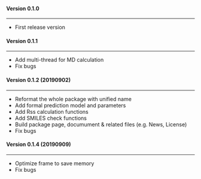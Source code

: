 #### Version 0.1.0
--------------
- First release version


#### Version 0.1.1
--------------
- Add multi-thread for MD calculation
- Fix bugs


#### Version 0.1.2 (20190902)
--------------
- Reformat the whole package with unified name
- Add formal prediction model and parameters
- Add Rss calculation functions
- Add SMILES check functions
- Build package page, documument & related files (e.g. News, License)
- Fix bugs

#### Version 0.1.4 (20190909)
--------------
- Optimize frame to save memory
- Fix bugs
